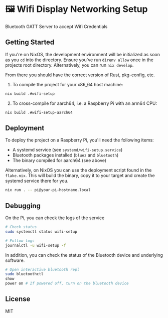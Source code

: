 # 🖼️ Wifi Display Networking Setup

Bluetooth GATT Server to accept Wifi Credentials

## Getting Started

If you're on NixOS, the development environment will be initialized as soon as
you `cd` into the directory. Ensure you've run `direnv allow` once in the
projects root directory. Alternatively, you can run `nix develop`.

From there you should have the correct version of Rust, pkg-config, etc.

1. To compile the project for your x86_64 host machine:

```bash
nix build .#wifi-setup
```

2. To cross-compile for aarch64, i.e. a Raspberry Pi with an arm64 CPU:

```bash
nix build .#wifi-setup-aarch64
```

## Deployment

To deploy the project on a Raspberry Pi, you'll need the following items:

- A systemd service (see `systemd/wifi-setup.service`)
- Bluetooth packages installed (`bluez` and `bluetooth`)
- The binary compiled for aarch64 (see above)

Alternatively, on NixOS you can use the deployment script found in the
`flake.nix`. This will build the binary, copy it to your target and create the systemd service there for you.

```bash
nix run . -- pi@your-pi-hostname.local
```

## Debugging

On the Pi, you can check the logs of the service

```bash
# Check status
sudo systemctl status wifi-setup

# Follow logs
journalctl -u wifi-setup -f
```

In addition, you can check the status of the Bluetooth device and underlying
software.

```bash
# Open interactive bluetooth repl
sudo bluetoothctl
show
power on # If powered off, turn on the bluetooth device
```

## License

MIT
